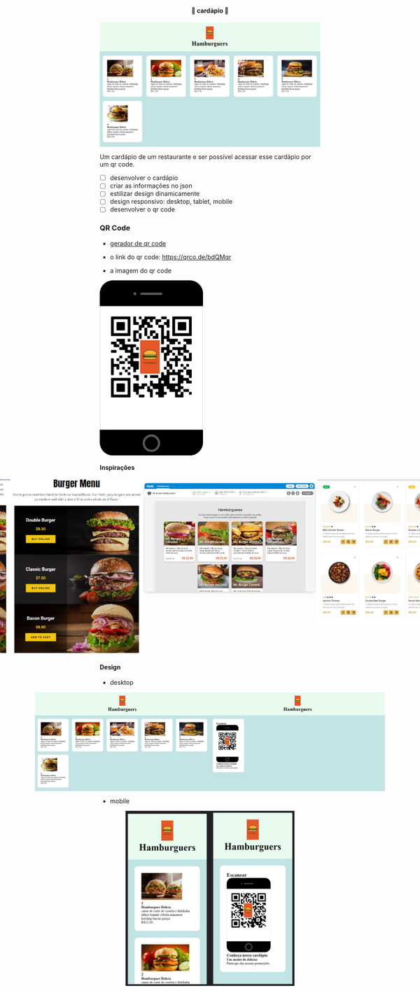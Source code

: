 <h4 align="center"> 
	🚧 cardápio 🚀
</h4>

<p align="center" style="display: flex; align-items: flex-start; justify-content: center;">
  <img alt="versão 1 do projeto" title="#cardapio" src="./.github/desktop-1.jpg" >
</p>  

Um cardápio de um restaurante e ser possível acessar esse cardápio por um qr code.

- [ ] desenvolver o cardápio 
- [ ] criar as informações no json
- [ ] estilizar design dinamicamente
- [ ] design responsivo: desktop, tablet, mobile
- [ ] desenvolver o qr code

### QR Code

- [gerador de qr code](https://app.qr-code-generator.com/getstarted)

- o link do qr code: https://qrco.de/bdQMqr

- a imagem do qr code

<p align="left" style="display: flex; align-items: flex-start; justify-content: left;">
  <img alt="cardapio" title="#cardapio" src="./assets/qr-code-logo.jpg" height="400px">
</p>

#### Inspirações

<p align="center" style="display: flex; align-items: flex-start; justify-content: center;">
  <img alt="cardapio" title="#cardapio" src="./.github/modelo-2.jpg" height="400px">
  <img alt="cardapio" title="#cardapio" src="./.github/modelo-3.jpg" height="400px">
  <img alt="cardapio" title="#cardapio" src="./.github/modelo-4-1.jpg" height="400px">
  <img alt="cardapio" title="#cardapio" src="./.github/modelo-4-2.jpg" height="400px">
  <img alt="cardapio" title="#cardapio" src="./.github/modelo-9.jpg" width="400px">
  <img alt="cardapio" title="#cardapio" src="./.github/modelo-8.jpg" width="400px">
  <img alt="cardapio" title="#cardapio" src="./.github/modelo-7.jpg" width="400px">
</p>

#### Design

- desktop

<p align="center" style="display: flex; align-items: flex-start; justify-content: center;">
  <img alt="cardapio" title="#cardapio" src="./.github/desktop-1.jpg" width="400px">
  <img alt="cardapio" title="#cardapio" src="./.github/desktop-2.jpg" width="400px">
</p>

- mobile

<p align="center" style="display: flex; align-items: flex-start; justify-content: center;">
  <img alt="cardapio" title="#cardapio" src="./.github/mobile-1.jpg" height="400px">
  <img alt="cardapio" title="#cardapio" src="./.github/mobile-2.jpg" height="400px">
</p>